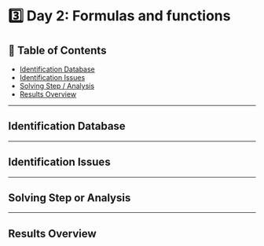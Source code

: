 # 3️⃣ Day 2: Formulas and functions

## 📝 Table of Contents
  - [Identification Database](#identification-database)
  - [Identification Issues](#identification-issues)
  - [Solving Step / Analysis](#solving-step-or-analysis)
  - [Results Overview](#results-overview)

***

## Identification Database

***

## Identification Issues

***

## Solving Step or Analysis

***


## Results Overview
